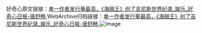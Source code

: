 好奇心原文链接：[单一作者发行量最高，《海贼王》创了吉尼斯世界纪录_娱乐_好奇心日报-唐舒畅 ](https://www.qdaily.com/articles/10909.html)
WebArchive归档链接：[单一作者发行量最高，《海贼王》创了吉尼斯世界纪录_娱乐_好奇心日报-唐舒畅 ](http://web.archive.org/web/20190623163339/https://www.qdaily.com/articles/10909.html)
![image](http://ww3.sinaimg.cn/large/007d5XDply1g3wcft1cd5j30u02xwnpd)